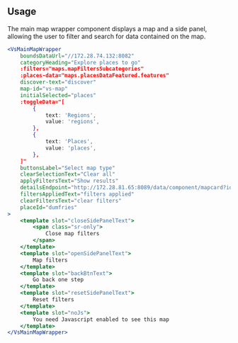 ## Usage
The main map wrapper component displays a map and a side panel, allowing the
user to filter and search for data contained on the map.

```jsx
<VsMainMapWrapper
    boundsDataUrl="//172.28.74.132:8082"
    categoryHeading="Explore places to go"
    :filters="maps.mapFiltersSubcategories"
    :places-data="maps.placesDataFeatured.features"
    discover-text="discover"
    map-id="vs-map"
    initialSelected="places"
    :toggleData="[
        {
            text: 'Regions',
            value: 'regions',
        },
        {
            text: 'Places',
            value: 'places',
        },
    ]"
    buttonsLabel="Select map type"
    clearSelectionText="Clear all"
    applyFiltersText="Show results"
    detailsEndpoint="http://172.28.81.65:8089/data/component/mapcard?id="
    filtersAppliedText="filters applied"
    clearFiltersText="clear filters"
    placeId="dumfries"
>
    <template slot="closeSidePanelText">
        <span class="sr-only">
            Close map filters
        </span>
    </template>
    <template slot="openSidePanelText">
        Map filters
    </template>
    <template slot="backBtnText">
        Go back one step
    </template>
    <template slot="resetSidePanelText">
        Reset filters
    </template>
    <template slot="noJs">
        You need Javascript enabled to see this map
    </template>
</VsMainMapWrapper>
```

<!-- ```jsx
<VsMainMapWrapper
    categoryHeading="Explore places to go"
    :filters="maps.mapFilters"
    :places-data="maps.placesData.features"
    discover-text="discover"
    map-id="vs-map2"
    initialSelected="places"
    :toggleData="[
        {
            text: 'Regions',
            value: 'regions',
        },
        {
            text: 'Places',
            value: 'places',
        },
    ]"
    buttonsLabel="Select map type"
    clearSelectionText="Clear all"
    applyFiltersText="Show results"
>
    <template slot="closeSidePanelText">
        <span class="sr-only">
            Close map filters
        </span>
    </template>
    <template slot="openSidePanelText">
        Map filters
    </template>
    <template slot="backBtnText">
        Go back one step
    </template>
    <template slot="resetSidePanelText">
        Reset filters
    </template>
    <template slot="noJs">
        You need Javascript enabled to see this map
    </template>
</VsMainMapWrapper>
``` -->